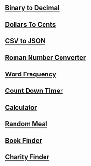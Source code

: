 ## [Binary to Decimal ](./BeginnerTask/Bin2Dec-App.md)
## [Dollars To Cents](./IntermediaTask/Dollars-To-Cents-App.md)
## [CSV to JSON ](./BeginnerTask/CSV2JSON-App.md)
## [Roman Number Converter](./BeginnerTask/Roman-to-Decimal-Converter.md)
## [Word Frequency](./BeginnerTask/Word-Frequency-App.md)
## [Count Down Timer](./BeginnerTask/Countdown-Timer-App.md)
## [Calculator](https://github.com/florinpop17/app-ideas/blob/master/Projects/1-Beginner/Calculator-App.md)
## [Random Meal](./IntermediaTask/Random-Meal-Generator.md)
## [Book Finder](https://github.com/florinpop17/app-ideas/blob/master/Projects/2-Intermediate/Book-Finder-App.md)
## [Charity Finder](https://github.com/florinpop17/app-ideas/blob/master/Projects/2-Intermediate/Charity-Finder-App.md)